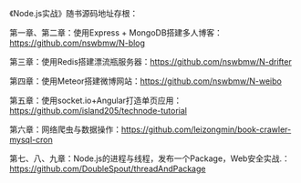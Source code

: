 《Node.js实战》随书源码地址存根：

第一章、第二章：使用Express + MongoDB搭建多人博客：https://github.com/nswbmw/N-blog
 
第三章：使用Redis搭建漂流瓶服务器：https://github.com/nswbmw/N-drifter
 
第四章：使用Meteor搭建微博网站：https://github.com/nswbmw/N-weibo
 
第五章：使用socket.io+Angular打造单页应用：https://github.com/island205/technode-tutorial
 
第六章：网络爬虫与数据操作：https://github.com/leizongmin/book-crawler-mysql-cron
 
第七、八、九章：Node.js的进程与线程，发布一个Package，Web安全实战.：https://github.com/DoubleSpout/threadAndPackage
